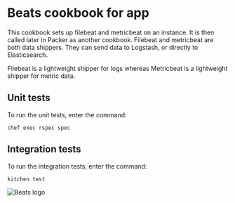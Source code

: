 # Beats cookbook for app

This cookbook sets up filebeat and metricbeat on an instance. It is then called later in Packer as another cookbook. Filebeat and metricbeat are both data shippers. They can send data to Logstash, or directly to Elasticsearch.

Filebeat is a lightweight shipper for logs whereas Metricbeat is a lightweight shipper for metric data.

## Unit tests

To run the unit tests, enter the command:

```
chef exec rspec spec
```

## Integration tests

To run the integration tests, enter the command:

```
kitchen test
```

![Beats logo](https://www.juvo.be/sites/default/files/banner_0.png)

